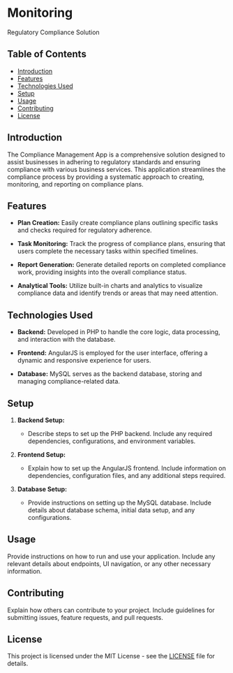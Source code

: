 # Monitoring

Regulatory Compliance Solution

## Table of Contents

- [Introduction](#introduction)
- [Features](#features)
- [Technologies Used](#technologies-used)
- [Setup](#setup)
- [Usage](#usage)
- [Contributing](#contributing)
- [License](#license)

## Introduction

The Compliance Management App is a comprehensive solution designed to assist businesses in adhering to regulatory standards and ensuring compliance with various business services. This application streamlines the compliance process by providing a systematic approach to creating, monitoring, and reporting on compliance plans.

## Features

- **Plan Creation:** Easily create compliance plans outlining specific tasks and checks required for regulatory adherence.

- **Task Monitoring:** Track the progress of compliance plans, ensuring that users complete the necessary tasks within specified timelines.

- **Report Generation:** Generate detailed reports on completed compliance work, providing insights into the overall compliance status.

- **Analytical Tools:** Utilize built-in charts and analytics to visualize compliance data and identify trends or areas that may need attention.

## Technologies Used

- **Backend:** Developed in PHP to handle the core logic, data processing, and interaction with the database.

- **Frontend:** AngularJS is employed for the user interface, offering a dynamic and responsive experience for users.

- **Database:** MySQL serves as the backend database, storing and managing compliance-related data.

## Setup

1. **Backend Setup:**
   - Describe steps to set up the PHP backend. Include any required dependencies, configurations, and environment variables.

2. **Frontend Setup:**
   - Explain how to set up the AngularJS frontend. Include information on dependencies, configuration files, and any additional steps required.

3. **Database Setup:**
   - Provide instructions on setting up the MySQL database. Include details about database schema, initial data setup, and any configurations.

## Usage

Provide instructions on how to run and use your application. Include any relevant details about endpoints, UI navigation, or any other necessary information.

## Contributing

Explain how others can contribute to your project. Include guidelines for submitting issues, feature requests, and pull requests.

## License

This project is licensed under the MIT License - see the [LICENSE](LICENSE) file for details.
